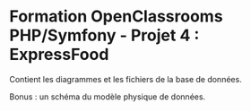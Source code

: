# Formation OpenClassrooms PHP/Symfony - Projet 4 : ExpressFood

Contient les diagrammes et les fichiers de la base de données.

Bonus : un schéma du modèle physique de données.